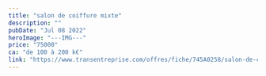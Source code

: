 ```yaml
---
title: "salon de coiffure mixte"
description: ""
pubDate: "Jul 08 2022"
heroImage: "---IMG---"
price: "75000"
ca: "de 100 à 200 k€"
link: "https://www.transentreprise.com/offres/fiche/745A0258/salon-de-coiffure-mixte/auvergne-rhone-alpes/haute-savoie"
---
```

